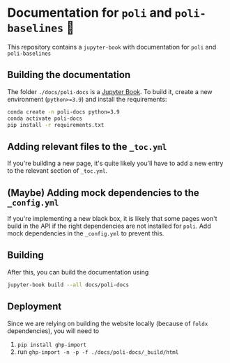 # Documentation for `poli` and `poli-baselines` 🧪

This repository contains a `jupyter-book` with documentation for `poli` and `poli-baselines`

## Building the documentation

The folder `./docs/poli-docs` is a [Jupyter Book](https://jupyterbook.org/en/stable/intro.html). To build it, create a new environment (`python>=3.9`) and install the requirements:

```bash
conda create -n poli-docs python=3.9
conda activate poli-docs
pip install -r requirements.txt
```

## Adding relevant files to the `_toc.yml`

If you're building a new page, it's quite likely you'll have to add a new entry to the relevant section of `_toc.yml`.

## (Maybe) Adding mock dependencies to the `_config.yml`

If you're implementing a new black box, it is likely that some pages won't build in the API if the right dependencies are not installed for `poli`. Add mock dependencies in the `_config.yml` to prevent this.

## Building

After this, you can build the documentation using

```bash
jupyter-book build --all docs/poli-docs
```

## Deployment

Since we are relying on building the website locally (because of `foldx` dependencies), you will need to

1. `pip install ghp-import`
2. run `ghp-import -n -p -f ./docs/poli-docs/_build/html`
